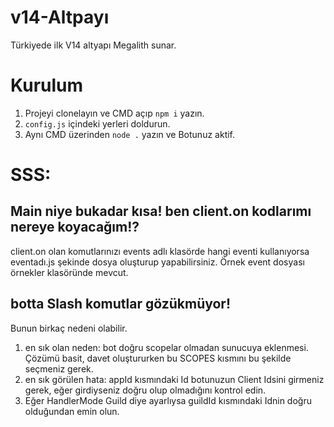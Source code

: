 # v14-Altpayı
Türkiyede ilk V14 altyapı
Megalith sunar.

# Kurulum

1. Projeyi clonelayın ve CMD açıp `npm i` yazın.
2. `config.js` içindeki yerleri doldurun.
3. Aynı CMD üzerinden `node .` yazın ve Botunuz aktif.

# SSS:
## Main niye bukadar kısa! ben client.on kodlarımı nereye koyacağım!?
client.on olan komutlarınızı events adlı klasörde hangi eventi kullanıyorsa eventadı.js şekinde dosya oluşturup yapabilirsiniz.
Örnek event dosyası örnekler klasöründe mevcut.

## botta Slash komutlar gözükmüyor!
Bunun birkaç nedeni olabilir. 
1. en sık olan neden: bot doğru scopelar olmadan sunucuya eklenmesi. Çözümü basit, davet oluştururken bu SCOPES kısmını bu şekilde seçmeniz gerek.
2. en sık görülen hata: appId kısmındaki Id botunuzun Client Idsini girmeniz gerek, eğer girdiyseniz doğru olup olmadığını kontrol edin.
3. Eğer HandlerMode Guild diye ayarlıysa guildId kısmındaki Idnin doğru olduğundan emin olun.
